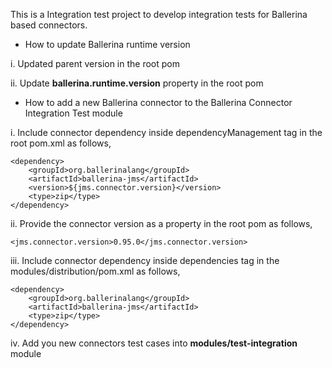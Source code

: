 This is a Integration test project to develop integration tests for Ballerina based connectors.

* How to update Ballerina runtime version

i. Updated parent version in the root pom

ii. Update **ballerina.runtime.version** property in the root pom
    
* How to add a new Ballerina connector to the Ballerina Connector Integration Test module
   
 i. Include connector dependency inside dependencyManagement tag in the root pom.xml as follows,
    
    <dependency>
        <groupId>org.ballerinalang</groupId>
        <artifactId>ballerina-jms</artifactId>
        <version>${jms.connector.version}</version>
        <type>zip</type>
    </dependency>
    
   ii. Provide the connector version as a property in the root pom as follows,
    
    <jms.connector.version>0.95.0</jms.connector.version>
    
   iii. Include connector dependency inside dependencies tag in the modules/distribution/pom.xml as follows,
    
    <dependency>
        <groupId>org.ballerinalang</groupId>
        <artifactId>ballerina-jms</artifactId>
        <type>zip</type>
    </dependency>
    
   iv. Add you new connectors test cases into **modules/test-integration** module